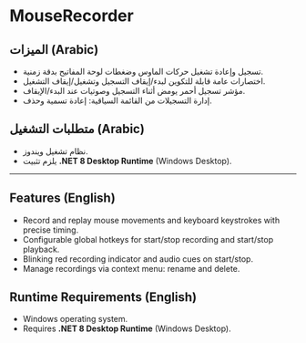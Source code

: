 # MouseRecorder

## الميزات (Arabic)
- تسجيل وإعادة تشغيل حركات الماوس وضغطات لوحة المفاتيح بدقة زمنية.
- اختصارات عامة قابلة للتكوين لبدء/إيقاف التسجيل وتشغيل/إيقاف التشغيل.
- مؤشر تسجيل أحمر يومض أثناء التسجيل وصوتيات عند البدء/الإيقاف.
- إدارة التسجيلات من القائمة السياقية: إعادة تسمية وحذف.

## متطلبات التشغيل (Arabic)
- نظام تشغيل ويندوز.
- يلزم تثبيت **.NET 8 Desktop Runtime** (Windows Desktop).

---

## Features (English)
- Record and replay mouse movements and keyboard keystrokes with precise timing.
- Configurable global hotkeys for start/stop recording and start/stop playback.
- Blinking red recording indicator and audio cues on start/stop.
- Manage recordings via context menu: rename and delete.

## Runtime Requirements (English)
- Windows operating system.
- Requires **.NET 8 Desktop Runtime** (Windows Desktop).